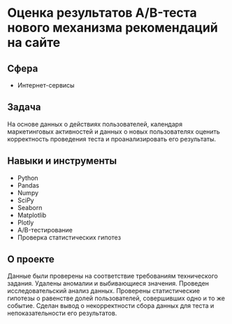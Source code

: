 # Оценка результатов A/B-теста нового механизма рекомендаций на сайте

## Сфера
- Интернет-сервисы

## Задача
На основе данных о действиях пользователей, календаря маркетинговых активностей и данных о новых пользователях оценить корректность проведения теста и проанализировать его результаты. 

## Навыки и инструменты
- Python
- Pandas
- Numpy
- SciPy
- Seaborn
- Matplotlib
- Plotly
- A/B-тестирование
- Проверка статистических гипотез

## О проекте
Данные были проверены на соответствие требованиям технического задания. Удалены аномалии и выбивающиеся значения. Проведен исследовательский анализ данных. Проверены статистические гипотезы о равенстве долей пользователей, совершивших одно и то же событие. Сделан вывод о некорректности сбора данных для теста и непоказательности его результатов.
